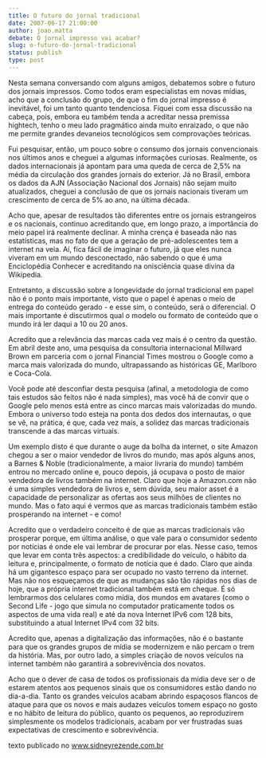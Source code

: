 ```yaml
---
title: O futuro do jornal tradicional 
date: 2007-06-17 21:00:00
author: joao.matta
debate: O jornal impresso vai acabar?
slug: o-futuro-do-jornal-tradicional
status: publish 
type: post
---
```


  
Nesta semana conversando com alguns amigos, debatemos sobre o futuro dos jornais impressos. Como todos eram especialistas em novas mídias, acho que a conclusão do grupo, de que o fim do jornal impresso é inevitável, foi um tanto quanto tendenciosa. Fiquei com essa discussão na cabeça, pois, embora eu também tenda a acreditar nessa premissa hightech, tenho o meu lado pragmático ainda muito enraizado, o que não me permite grandes devaneios tecnológicos sem comprovações teóricas.   
  
Fui pesquisar, então, um pouco sobre o consumo dos jornais convencionais nos últimos anos e cheguei a algumas informações curiosas. Realmente, os dados internacionais já apontam para uma queda de cerca de 2,5% na média da circulação dos grandes jornais do exterior. Já no Brasil, embora os dados da AJN (Associação Nacional dos Jornais) não sejam muito atualizados, cheguei a conclusão de que os jornais nacionais tiveram um crescimento de cerca de 5% ao ano, na última década.   
  
Acho que, apesar de resultados tão diferentes entre os jornais estrangeiros e os nacionais, continuo acreditando que, em longo prazo, a importância do meio papel irá realmente declinar. A minha crença é baseada não nas estatísticas, mas no fato de que a geração de pré-adolescentes tem a internet na veia. Aí, fica fácil de imaginar o futuro, já que eles nunca viveram em um mundo desconectado, não sabendo o que é uma Enciclopédia Conhecer e acreditando na onisciência quase divina da Wikipedia.   
  
Entretanto, a discussão sobre a longevidade do jornal tradicional em papel não é o ponto mais importante, visto que o papel é apenas o meio de entrega do conteúdo gerado - e esse sim, o conteúdo, será o diferencial. O mais importante é discutirmos qual o modelo ou formato de conteúdo que o mundo irá ler daqui a 10 ou 20 anos.   
  
Acredito que a relevância das marcas cada vez mais é o centro da questão. Em abril deste ano, uma pesquisa da consultoria internacional Millward Brown em parceria com o jornal Financial Times mostrou o Google como a marca mais valorizada do mundo, ultrapassando as históricas GE, Marlboro e Coca-Cola.   
  
Você pode até desconfiar desta pesquisa (afinal, a metodologia de como tais estudos são feitos não é nada simples), mas você há de convir que o Google pelo menos está entre as cinco marcas mais valorizadas do mundo. Embora o universo todo esteja na ponta dos dedos dos internautas, o que se vê, na prática, é que, cada vez mais, a solidez das marcas tradicionais transcende a das marcas virtuais.   
  
Um exemplo disto é que durante o auge da bolha da internet, o site Amazon chegou a ser o maior vendedor de livros do mundo, mas após alguns anos, a Barnes & Noble (tradicionalmente, a maior livraria do mundo) também entrou no mercado online e, pouco depois, já ocupava o posto de maior vendedora de livros também na internet. Claro que hoje a Amazon.com não é uma simples vendedora de livros e, sem dúvida, seu maior asset é a capacidade de personalizar as ofertas aos seus milhões de clientes no mundo. Mas o fato aqui é vermos que as marcas tradicionais também estão prosperando na internet - e como!   
  
Acredito que o verdadeiro conceito é de que as marcas tradicionais vão prosperar porque, em última análise, o que vale para o consumidor sedento por notícias é onde ele vai lembrar de procurar por elas. Nesse caso, temos que levar em conta três aspectos: a credibilidade do veículo, o hábito da leitura e, principalmente, o formato de notícia que é dado. Claro que ainda há um gigantesco espaço para ser ocupado no vasto terreno da internet. Mas não nos esqueçamos de que as mudanças são tão rápidas nos dias de hoje, que a própria internet tradicional também está em cheque. É só lembrarmos dos celulares como mídia, dos mundos em avatares (como o Second Life - jogo que simula no computador praticamente todos os aspectos de uma vida real) e até da nova Internet IPv6 com 128 bits, substituindo a atual Internet IPv4 com 32 bits.   
  
Acredito que, apenas a digitalização das informações, não é o bastante para que os grandes grupos de mídia se modernizem e não percam o trem da história. Mas, por outro lado, a simples criação de novos veículos na internet também não garantirá a sobrevivência dos novatos.   
  
Acho que o dever de casa de todos os profissionais da mídia deve ser o de estarem atentos aos pequenos sinais que os consumidores estão dando no dia-a-dia. Tanto os grandes veículos acabam abrindo espaçosos flancos de ataque para que os novos e mais audazes veículos tomem espaço no gosto e no hábito de leitura do público, quanto os pequenos, ao reproduzirem simplesmente os modelos tradicionais, acabam por ver frustradas suas expectativas de crescimento e sobrevivência.  
  
texto publicado no www.sidneyrezende.com.br
